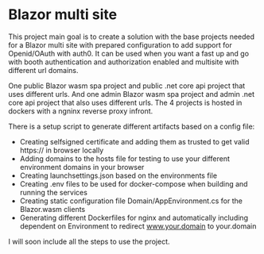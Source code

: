 # Blazor multi site
This project main goal is to create a solution with the base projects needed for a Blazor multi site with prepared configuration to add support for Openid/OAuth with auth0.
It can be used when you want a fast up and go with booth authentication and authorization enabled and multisite with different url domains.

One public Blazor wasm spa project and public .net core api project that uses different urls.
And one admin Blazor wasm spa project and admin .net core api project that also uses different urls.
The 4 projects is hosted in dockers with a ngninx reverse proxy infront.

There is a setup script to generate different artifacts based on a config file:
- Creating selfsigned certificate and adding them as trusted to get valid https:// in browser locally
- Adding domains to the hosts file for testing to use your different environment domains in your browser
- Creating launchsettings.json based on the environments file
- Creating .env files to be used for docker-compose when building and running the services
- Creating static configuration file Domain/AppEnvironment.cs for the Blazor.wasm clients
- Generating different Dockerfiles for nginx and automatically including dependent on Environment to redirect www.your.domain to your.domain 

I will soon include all the steps to use the project.
